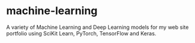 # machine-learning
A variety of Machine Learning and Deep Learning models for my web site portfolio using SciKit Learn, PyTorch, TensorFlow and Keras.
